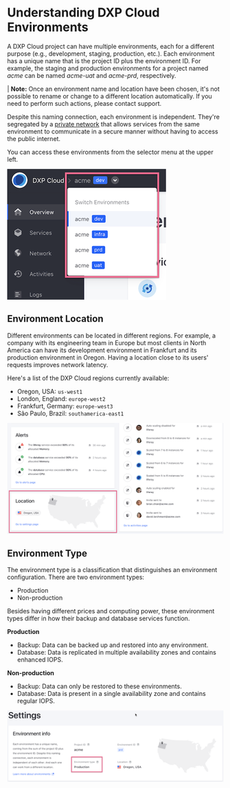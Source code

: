 # Understanding DXP Cloud Environments

A DXP Cloud project can have multiple environments, each for a different 
purpose (e.g., development, staging, production, etc.). Each environment has a 
unique name that is the project ID plus the environment ID. For example, the 
staging and production environments for a project named *acme* can be named 
*acme-uat* and *acme-prd*, respectively. 

| **Note:** Once an environment name and location have been chosen, it's not possible to rename or change to a different location automatically. If you need to perform such actions, please contact support. 

Despite this naming connection, each environment is independent. They're 
segregated by a 
[private network](/docs/-/knowledge_base/dxp-cloud/private-network) 
that allows services from the same environment to communicate in a secure 
manner without having to access the public internet. 

You can access these environments from the selector menu at the upper left. 

![Figure 1: You can access your project's environments from this selector menu.](./understanding-dxp-cloud-environments/images/01.png)

## Environment Location

Different environments can be located in different regions. For example, a 
company with its engineering team in Europe but most clients in North America 
can have its development environment in Frankfurt and its production environment 
in Oregon. Having a location close to its users' requests improves network 
latency. 

Here's a list of the DXP Cloud regions currently available: 

* Oregon, USA: `us-west1`
* London, England: `europe-west2`
* Frankfurt, Germany: `europe-west3`
* São Paulo, Brazil: `southamerica-east1`

![Figure 2: Your environments can be hosted in different locations.](./understanding-dxp-cloud-environments/images/02.png)

## Environment Type

The environment type is a classification that distinguishes an environment
configuration. There are two environment types: 

* Production
* Non-production

Besides having different prices and computing power, these environment types 
differ in how their backup and database services function. 

**Production**

* Backup: Data can be backed up and restored into any environment.
* Database: Data is replicated in multiple availability zones and contains 
    enhanced IOPS.

**Non-production**

* Backup: Data can only be restored to these environments. 
* Database: Data is present in a single availability zone and contains regular 
    IOPS. 

![Figure 3: Your environment's type appears in Settings.](./understanding-dxp-cloud-environments/images/03.png)
